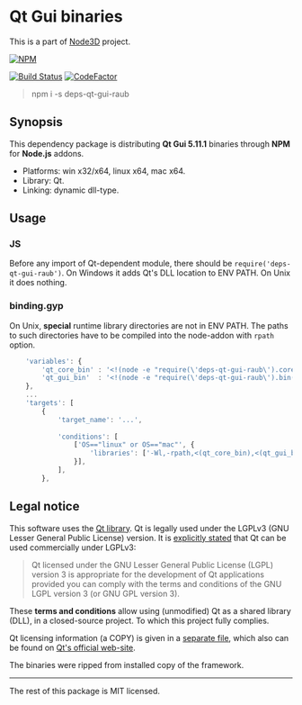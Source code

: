 # Qt Gui binaries

This is a part of [Node3D](https://github.com/node-3d) project.

[![NPM](https://nodei.co/npm/deps-qt-gui-raub.png?compact=true)](https://www.npmjs.com/package/deps-qt-gui-raub)

[![Build Status](https://api.travis-ci.com/node-3d/deps-qt-gui-raub.svg?branch=master)](https://travis-ci.com/node-3d/deps-qt-gui-raub)
[![CodeFactor](https://www.codefactor.io/repository/github/node-3d/deps-qt-gui-raub/badge)](https://www.codefactor.io/repository/github/node-3d/deps-qt-gui-raub)

> npm i -s deps-qt-gui-raub


## Synopsis

This dependency package is distributing **Qt Gui 5.11.1**
binaries through **NPM** for **Node.js** addons.

* Platforms: win x32/x64, linux x64, mac x64.
* Library: Qt.
* Linking: dynamic dll-type.


## Usage


### JS

Before any import of Qt-dependent module, there should be `require('deps-qt-gui-raub')`.
On Windows it adds Qt's DLL location to ENV PATH. On Unix it does nothing.


### binding.gyp

On Unix, **special** runtime library directories are not in ENV PATH. The paths
to such directories have to be compiled into the node-addon with `rpath` option.

```javascript
	'variables': {
		'qt_core_bin' : '<!(node -e "require(\'deps-qt-gui-raub\').core.bin()")',
		'qt_gui_bin'  : '<!(node -e "require(\'deps-qt-gui-raub\').bin()")',
	},
	...
	'targets': [
		{
			'target_name': '...',
			
			'conditions': [
				['OS=="linux" or OS=="mac"', {
					'libraries': ['-Wl,-rpath,<(qt_core_bin),<(qt_gui_bin)'],
				}],
			],
		},
```


## Legal notice

This software uses the [Qt library](https://www.qt.io/).
Qt is legally used under the LGPLv3 (GNU Lesser General Public License) version.
It is [explicitly stated](https://doc.qt.io/qt-5.10/licensing.html) that Qt can be used commercially under LGPLv3:

> Qt licensed under the GNU Lesser General Public License (LGPL) version 3 is
appropriate for the development of Qt applications provided you can comply
with the terms and conditions of the GNU LGPL version 3 (or GNU GPL version 3).

These **terms and conditions** allow using (unmodified) Qt as a shared library (DLL), in a closed-source project.
To which this project fully complies.

Qt licensing information (a COPY) is given in a [separate file](/QT_LGPL),
which also can be found on
[Qt's official web-site](http://doc.qt.io/qt-5/lgpl.html).

The binaries were ripped from installed copy of the framework.

---

The rest of this package is MIT licensed.
